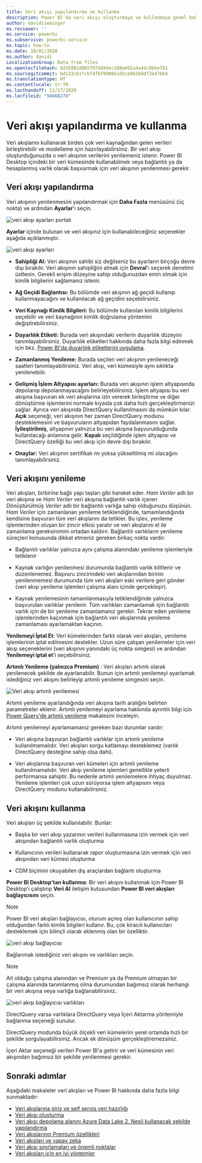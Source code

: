 ```yaml
---
title: Veri akışı yapılandırma ve kullanma
description: Power BI'da veri akışı oluşturmaya ve kullanmaya genel bakış
author: davidiseminger
ms.reviewer: ''
ms.service: powerbi
ms.subservice: powerbi-service
ms.topic: how-to
ms.date: 10/01/2020
ms.author: davidi
LocalizationGroup: Data from files
ms.openlocfilehash: 82d5981d885f97d48dec180e692a4a44c0bbe781
ms.sourcegitcommit: bd133cb1fcbf4f6f89066165ce065b8df2b47664
ms.translationtype: HT
ms.contentlocale: tr-TR
ms.lasthandoff: 11/17/2020
ms.locfileid: "94668270"
---
```

# <a name="configure-and-consume-a-dataflow"></a>Veri akışı yapılandırma ve kullanma

Veri akışlarını kullanarak birden çok veri kaynağından gelen verileri birleştirebilir ve modelleme için hazırlayabilirsiniz. Bir veri akışı oluşturduğunuzda o veri akışının verilerini yenilemeniz istenir. Power BI Desktop içindeki bir veri kümesinde kullanabilmek veya bağlantılı ya da hesaplanmış varlık olarak başvurmak için veri akışının yenilenmesi gerekir.

## <a name="configuring-a-dataflow"></a>Veri akışı yapılandırma

Veri akışının yenilenmesini yapılandırmak için **Daha Fazla** menüsünü (üç nokta) ve ardından **Ayarlar**'ı seçin.

![veri akışı ayarları portalı](media/dataflows-configure-consume/dataflow-settings.png)

**Ayarlar** içinde bulunan ve veri akışınız için kullanabileceğiniz seçenekler aşağıda açıklanmıştır.

![veri akışı ayarları](media/dataflows-configure-consume/dataflow-settings-detailed.png)

* **Sahipliği Al:** Veri akışının sahibi siz değilseniz bu ayarların birçoğu devre dışı bırakılır. Veri akışının sahipliğini almak için **Devral**'ı seçerek denetimi üstlenin. Gerekli erişim düzeyine sahip olduğunuzdan emin olmak için kimlik bilgilerini sağlamanız istenir.

* **Ağ Geçidi Bağlantısı:** Bu bölümde veri akışının ağ geçidi kullanıp kullanmayacağını ve kullanılacak ağ geçidini seçebilirsiniz. 

* **Veri Kaynağı Kimlik Bilgileri:** Bu bölümde kullanılan kimlik bilgilerini seçebilir ve veri kaynağının kimlik doğrulama yöntemini değiştirebilirsiniz.

* **Duyarlılık Etiketi:** Burada veri akışındaki verilerin duyarlılık düzeyini tanımlayabilirsiniz. Duyarlılık etiketleri hakkında daha fazla bilgi edinmek için bkz. [Power BI'da duyarlılık etiketlerini uygulama](../../admin/service-security-apply-data-sensitivity-labels.md).

* **Zamanlanmış Yenileme:** Burada seçilen veri akışının yenileneceği saatleri tanımlayabilirsiniz. Veri akışı, veri kümesiyle aynı sıklıkta yenilenebilir.

* **Gelişmiş İşlem Altyapısı ayarları:** Burada veri akışının işlem altyapısında depolanıp depolanmayacağını belirleyebilirsiniz. İşlem altyapısı bu veri akışına başvuran ek veri akışlarına izin vererek birleştirme ve diğer dönüştürme işlemlerini normale kıyasla çok daha hızlı gerçekleştirmenizi sağlar. Ayrıca veri akışında DirectQuery kullanılmasını da mümkün kılar. **Açık** seçeneği, veri akışının her zaman DirectQuery modunu desteklemesini ve başvuruların altyapıdan faydalanmasını sağlar. **İyileştirilmiş**, altyapının yalnızca bu veri akışına başvurulduğunda kullanılacağı anlamına gelir. **Kapalı** seçildiğinde işlem altyapısı ve DirectQuery özelliği bu veri akışı için devre dışı bırakılır.

* **Onaylar:** Veri akışının sertifikalı mı yoksa yükseltilmiş mi olacağını tanımlayabilirsiniz. 

## <a name="refreshing-a-dataflow"></a>Veri akışını yenileme
Veri akışları, birbirine bağlı yapı taşları gibi hareket eder. *Ham Veriler* adlı bir veri akışına ve *Ham Veriler* veri akışına bağlantılı varlık içeren *Dönüştürülmüş Veriler* adlı bir bağlantılı varlığa sahip olduğunuzu düşünün. *Ham Veriler* için zamanlanan yenileme tetiklendiğinde, tamamlandığında kendisine başvuran tüm veri akışlarını da tetikler. Bu işlev, yenileme işlemlerinden oluşan bir zincir etkisi yaratır ve veri akışlarını el ile zamanlama gereksinimini ortadan kaldırır. Bağlantılı varlıkların yenileme süreçleri konusunda dikkat etmeniz gereken birkaç nokta vardır:

* Bağlantılı varlıklar yalnızca aynı çalışma alanındaki yenileme işlemleriyle tetiklenir

* Kaynak varlığın yenilenmesi durumunda bağlantılı varlık kilitlenir ve düzenlenemez. Başvuru zincirindeki veri akışlarından birinin yenilenmemesi durumunda tüm veri akışları eski verilere geri gönder (veri akışı yenileme işlemleri çalışma alanı içinde gerçekleşir).

* Kaynak yenilemesinin tamamlanmasıyla tetiklendiğinde yalnızca başvurulan varlıklar yenilenir. Tüm varlıkları zamanlamak için bağlantılı varlık için de bir yenileme zamanlamanız gerekir. Tekrar eden yenileme işlemlerinden kaçınmak için bağlantılı veri akışlarında yenileme zamanlaması ayarlamaktan kaçının.

**Yenilemeyi İptal Et**: Veri kümelerinden farklı olarak veri akışları, yenileme işlemlerinin iptal edilmesini destekler. Uzun süre çalışan yenilemeler için veri akışı seçeneklerini (veri akışının yanındaki üç nokta simgesi) ve ardından **Yenilemeyi iptal et**'i seçebilirsiniz.

**Artımlı Yenileme (yalnızca Premium)** : Veri akışları artımlı olarak yenilenecek şekilde de ayarlanabilir. Bunun için artımlı yenilemeyi ayarlamak istediğiniz veri akışını belirleyip artımlı yenileme simgesini seçin.

![Veri akışı artımlı yenilemesi](media/dataflows-configure-consume/dataflow-created-entity.png)

Artımlı yenileme ayarlandığında veri akışına tarih aralığını belirten parametreler eklenir. Artımlı yenilemeyi ayarlama hakkında ayrıntılı bilgi için [Power Query'de artımlı yenileme](/power-query/dataflows/incremental-refresh) makalesini inceleyin.

Artımlı yenilemeyi ayarlamamanız gereken bazı durumlar vardır:

* Veri akışına başvuran bağlantılı varlıklar için artımlı yenileme kullanılmamalıdır. Veri akışları sorgu katlamayı desteklemez (varlık DirectQuery desteğine sahip olsa dahi). 

* Veri akışlarına başvuran veri kümeleri için artımlı yenileme kullanılmamalıdır. Veri akışı yenileme işlemleri genellikle yeterli performansa sahiptir. Bu nedenle artımlı yenilemelere ihtiyaç duyulmaz. Yenileme işlemleri çok uzun sürüyorsa işlem altyapısını veya DirectQuery modunu kullanabilirsiniz.

## <a name="consuming-a-dataflow"></a>Veri akışını kullanma

Veri akışları üç şekilde kullanılabilir. Bunlar:

* Başka bir veri akışı yazarının verileri kullanmasına izin vermek için veri akışından bağlantılı varlık oluşturma

* Kullanıcının verileri kullanarak rapor oluşturmasına izin vermek için veri akışından veri kümesi oluşturma

* CDM biçimini okuyabilen dış araçlardan bağlantı oluşturma

**Power BI Desktop'tan kullanma**: Bir veri akışını kullanmak için Power BI Desktop'ı çalıştırıp **Veri Al** iletişim kutusundan **Power BI veri akışları bağlayıcısını** seçin.

> [!NOTE]
> Power BI veri akışları bağlayıcısı, oturum açmış olan kullanıcının sahip olduğundan farklı kimlik bilgileri kullanır. Bu, çok kiracılı kullanıcıları desteklemek için bilinçli olarak eklenmiş olan bir özelliktir.

![veri akışı bağlayıcısı](media/dataflows-configure-consume/dataflow-connector.png)

Bağlanmak istediğiniz veri akışını ve varlıkları seçin. 

> [!NOTE]
> Ait olduğu çalışma alanından ve Premium ya da Premium olmayan bir çalışma alanında tanımlanmış olma durumundan bağımsız olarak herhangi bir veri akışına veya varlığa bağlanabilirsiniz.

![veri akışı bağlayıcısı varlıkları](media/dataflows-configure-consume/dataflow-entities-picker.png)

DirectQuery varsa varlıklara DirectQuery veya İçeri Aktarma yöntemiyle bağlanma seçeneği sunulur. 

DirectQuery modunda büyük ölçekli veri kümelerini yerel ortamda hızlı bir şekilde sorgulayabilirsiniz. Ancak ek dönüşüm gerçekleştiremezsiniz. 

İçeri Aktar seçeneği verileri Power BI'a getirir ve veri kümesinin veri akışından bağımsız bir şekilde yenilenmesi gerekir.

## <a name="next-steps"></a>Sonraki adımlar
Aşağıdaki makaleler veri akışları ve Power BI hakkında daha fazla bilgi sunmaktadır:

* [Veri akışlarına giriş ve self servis veri hazırlığı](dataflows-introduction-self-service.md)
* [Veri akışı oluşturma](dataflows-create.md)
* [Veri akışı depolama alanını Azure Data Lake 2. Nesil kullanacak şekilde yapılandırma](dataflows-azure-data-lake-storage-integration.md)
* [Veri akışlarının Premium özellikleri](dataflows-premium-features.md)
* [Veri akışları ve yapay zeka](dataflows-machine-learning-integration.md)
* [Veri akışı sınırlamaları ve önemli noktalar](dataflows-features-limitations.md)
* [Veri akışları için en iyi yöntemler](dataflows-best-practices.md)
